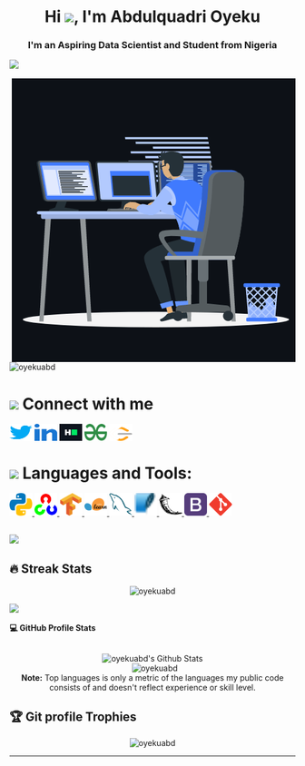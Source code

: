 <h1 align="center">Hi <img src="https://media.giphy.com/media/hvRJCLFzcasrR4ia7z/giphy.gif" width="35">, I'm Abdulquadri Oyeku</h1>
<h3 align="center">I'm an Aspiring Data Scientist and Student from Nigeria</h3>


<img src="https://readme-typing-svg.herokuapp.com?lines=Computer+Science+Student;Aspiring+Data+Scientist;Always+willing+to+learn+new+things&center=true&width=500&height=50">

<p>
  <img align="right" src="icons/animation_500_kxa883sd.gif" alt="oyekuabd" />
</p>

  <p align="left">
  <img src="https://komarev.com/ghpvc/?username=oyeku-A&label=Profile%20views&color=0e75b6&style=flat" alt="oyekuabd" />
</p>

# <img src="https://media.giphy.com/media/iY8CRBdQXODJSCERIr/giphy.gif" width="30px"> Connect with me
<p align="left">
  <a href="" target="blank"><img align="center" src="icons/Social/twitter.svg" alt="oyekuabd" height="30" width="40" /></a>
  <a href="" target="blank"><img align="center" src="icons/Social/linked-in-alt.svg" alt="oyekuabd" height="30" width="40" /></a>
  <a href="" target="blank"><img align="center" src="icons/Social/hackerrank.svg" alt="oyekuabd" height="30" width="40" /></a>
  <a href="" target="blank"><img align="center" src="icons/Social/geeks-for-geeks.svg" alt="oyekuabd" height="30" width="40" /></a>
  <a href="" target="blank"><img align="center" src="icons/Social/leet-code.svg" alt="oyekuabd" height="30" width="40" /></a>
</p>



# <img src = "https://media2.giphy.com/media/QssGEmpkyEOhBCb7e1/giphy.gif?cid=ecf05e47a0n3gi1bfqntqmob8g9aid1oyj2wr3ds3mg700bl&rid=giphy.gif" width = 32px> Languages and Tools:

<p align="left"> 
  <a href="" target="_blank" rel="noreferrer"> <img src="icons/ProgrammingLanguages/python.svg" alt="python" width="40" height="40"/>
  <a href="" target="_blank" rel="noreferrer"> <img src="icons/AIML/opencv.svg" alt="opencv" width="40" height="40"/> 
  <a href="" target="_blank" rel="noreferrer"> <img src="icons/AIML/tensorflow.svg" alt="tensorflow" width="40" height="40"/>
  <a href="" target="_blank" rel="noreferrer"> <img src="icons/AIML/scikit.svg" alt="scikitlearn" width="40" height="40"/>
  <a href="" target="_blank" rel="noreferrer"> <img src="icons/Database/mysql.svg" alt="mysql" width="40" height="40"/>
  <a href="" target="_blank" rel="noreferrer"> <img src="icons/Database/sqlite.svg" alt="sqlite" width="40" height="40"/>
  <a href="" target="_blank" rel="noreferrer"> <img src="icons/Framework/flask.svg" alt="flask" width="40" height="40"/>
  <a href="" target="_blank" rel="noreferrer"> <img src="icons/FrontendDevelopment/bootstrap.svg" alt="bootstrap" width="40" height="40"/>
  <a href="" target="_blank" rel="noreferrer"> <img src="icons/Other/git.svg" alt="git" width="40" height="40"/>

##

<img src="https://user-images.githubusercontent.com/73097560/115834477-dbab4500-a447-11eb-908a-139a6edaec5c.gif"></a>

## 🔥 Streak Stats
<p align="center"><img src="https://github-readme-streak-stats.herokuapp.com/?user=oyeku-A&theme=algolia" alt="oyekuabd" /></p>

<img src="https://user-images.githubusercontent.com/73097560/115834477-dbab4500-a447-11eb-908a-139a6edaec5c.gif"></a>

 <summary><b>💻 GitHub Profile Stats</b></summary>
  <br/>
  <p align="center">
    <img alt="oyekuabd's Github Stats" src="https://github-readme-stats.vercel.app/api?username=oyeku-A&show_icons=true&count_private=true&theme=algolia" height="192px"/>
<br/>
  &nbsp;
	  <img src="https://github-readme-stats.vercel.app/api/top-langs?username=oyeku-A&langs_count=10&show_icons=true&locale=en&layout=compact&theme=algolia" alt="oyekuabd" height="192px"/>
  <br/>
  <b>Note:</b> Top languages is only a metric of the languages my public code consists of and doesn't reflect experience or skill level.
  </p>

<!-- <img src="https://user-images.githubusercontent.com/73097560/115834477-dbab4500-a447-11eb-908a-139a6edaec5c.gif"></a>

  <summary><b>⚡ Recent GitHub Activity</b></summary>
  
<img alt="Oyeku Abdulquadri's Activity Graph" src="https://activity-graph.herokuapp.com/graph?username=oyeku-A&custom_title=Oyeku Abdulquadri's%20Contribution%20Graph&theme=react-dark" />

<img src="https://user-images.githubusercontent.com/73097560/115834477-dbab4500-a447-11eb-908a-139a6edaec5c.gif"> -->


## :trophy: Git profile Trophies

<p align="center">
  <img src="https://github-profile-trophy.vercel.app/?username=oyeku-A&layout=compact&theme=algolia" alt="oyekuabd" />
</p>

-----
